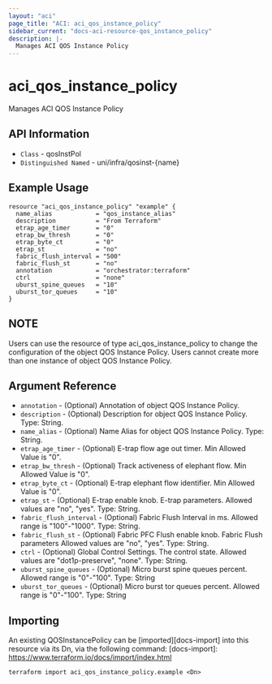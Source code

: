 ```yaml
---
layout: "aci"
page_title: "ACI: aci_qos_instance_policy"
sidebar_current: "docs-aci-resource-qos_instance_policy"
description: |-
  Manages ACI QOS Instance Policy
---
```


# aci_qos_instance_policy #

Manages ACI QOS Instance Policy

## API Information ##

* `Class` - qosInstPol
* `Distinguished Named` - uni/infra/qosinst-{name}


## Example Usage ##

```hcl
resource "aci_qos_instance_policy" "example" {
  name_alias            = "qos_instance_alias"
  description           = "From Terraform"
  etrap_age_timer       = "0" 
  etrap_bw_thresh       = "0"
  etrap_byte_ct         = "0"
  etrap_st              = "no"
  fabric_flush_interval = "500"
  fabric_flush_st       = "no"
  annotation            = "orchestrator:terraform"
  ctrl                  = "none"
  uburst_spine_queues   = "10"
  uburst_tor_queues     = "10"
}
```
## NOTE ##
Users can use the resource of type aci_qos_instance_policy to change the configuration of the object QOS Instance Policy. Users cannot create more than one instance of object QOS Instance Policy.

## Argument Reference ##


* `annotation` - (Optional) Annotation of object QOS Instance Policy.
* `description` - (Optional) Description for object QOS Instance Policy. Type: String.
* `name_alias` - (Optional) Name Alias for object QOS Instance Policy. Type: String.
* `etrap_age_timer` - (Optional) E-trap flow age out timer. Min Allowed Value is "0".
* `etrap_bw_thresh` - (Optional) Track activeness of elephant flow. Min Allowed Value is "0".
* `etrap_byte_ct` - (Optional) E-trap elephant flow identifier. Min Allowed Value is "0".
* `etrap_st` - (Optional) E-trap enable knob. E-trap parameters. Allowed values are "no", "yes". Type: String.
* `fabric_flush_interval` - (Optional) Fabric Flush Interval in ms. Allowed range is "100"-"1000". Type: String.
* `fabric_flush_st` - (Optional) Fabric PFC Flush enable knob. Fabric Flush parameters Allowed values are "no", "yes". Type: String.
* `ctrl` - (Optional) Global Control Settings. The control state. Allowed values are "dot1p-preserve", "none". Type: String.
* `uburst_spine_queues` - (Optional) Micro burst spine queues percent. Allowed range is "0"-"100". Type: String
* `uburst_tor_queues` - (Optional) Micro burst tor queues percent. Allowed range is "0"-"100". Type: String


## Importing ##

An existing QOSInstancePolicy can be [imported][docs-import] into this resource via its Dn, via the following command:
[docs-import]: https://www.terraform.io/docs/import/index.html


```
terraform import aci_qos_instance_policy.example <Dn>
```